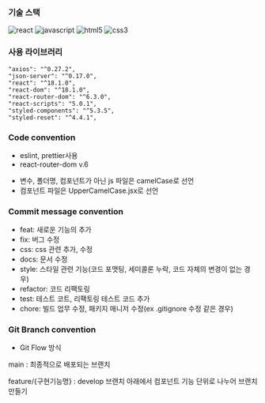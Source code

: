 ### 기술 스택
![react](https://img.shields.io/badge/-react-58c3ff?labelColor=white&logo=React)
![javascript](https://img.shields.io/badge/-javascript-ffd700?labelColor=white&logo=JavaScript)
![html5](https://img.shields.io/badge/-html5-fe765a?labelColor=white&logo=HTML5)
![css3](https://img.shields.io/badge/-css3-white?labelColor=blue&logo=CSS3)

### 사용 라이브러리
```
"axios": "^0.27.2",
"json-server": "^0.17.0",
"react": "^18.1.0",
"react-dom": "^18.1.0",
"react-router-dom": "^6.3.0",
"react-scripts": "5.0.1",
"styled-components": "^5.3.5",
"styled-reset": "^4.4.1",
```

### Code convention
- eslint, prettier사용
- react-router-dom v.6
<!-- - 컴포넌트는 화살표 함수로 선언 -->
<!-- - props는 구조분해할당 객체로 받아오기 -->
<!-- - event handler 함수는 HandleEvent 형식으로 선언 -->
<!-- - styled-components는 className 없이 선택자만으로 사용 -->
<!-- - styled-components의 이름은 StyledComponent 형식으로 사용 -->
- 변수, 폴더명, 컴포넌트가 아닌 js 파일은 camelCase로 선언
- 컴포넌트 파일은 UpperCamelCase.jsx로 선언


### Commit message convention
- feat: 새로운 기능의 추가  
- fix: 버그 수정
- css: css 관련 추가, 수정
- docs: 문서 수정
- style: 스타일 관련 기능(코드 포맷팅, 세미콜론 누락, 코드 자체의 변경이 없는 경우)
- refactor: 코드 리팩토링
- test: 테스트 코트, 리팩토링 테스트 코드 추가
- chore: 빌드 업무 수정, 패키지 매니저 수정(ex .gitignore 수정 같은 경우)


### Git Branch convention
- Git Flow 방식

main : 최종적으로 배포되는 브랜치

feature/{구현기능명} : develop 브랜치 아래에서 컴포넌트 기능 단위로 나누어 브랜치 만들기


<!-- ### Directory Structure
```
⎡ 📁 public
⎜  ⎿ index.html
⎣ 📁 src
   ⎿ 📁 assets
   ⎹  ⎿ 📁 fonts
   ⎹  ⎿ 📁 icons
   ⎹  ⎿ 📁 images
   ⎿ 📁 components
   ⎹  ⎿ 📁 common
   ⎹  ⎿ 📁 create
   ⎹  ⎿ 📁 ending
   ⎹  ⎿ 📁 intro
   ⎹  ⎿ 📁 join
   ⎹  ⎿ 📁 main
   ⎹  ⎿ 📁 result
   ⎿ 📁 libs
   ⎹  ⎿ 📁 constant
   ⎹  ⎹  ⎿ colors.js
   ⎹  ⎿ api.js
   ⎿ 📁 pages
   ⎹  ⎿ Create.jsx
   ⎹  ⎿ Ending.jsx
   ⎹  ⎿ Intro.jsx
   ⎹  ⎿ Join.jsx
   ⎹  ⎿ Main.jsx
   ⎹  ⎿ Result.jsx
   ⎿ APP.js
   ⎿ index.js
``` -->
